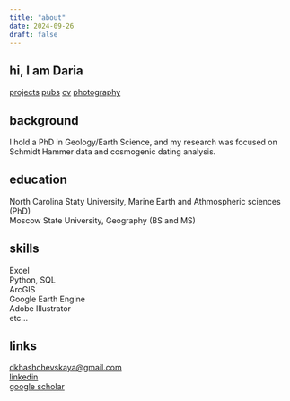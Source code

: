 ```yaml
---
title: "about"
date: 2024-09-26
draft: false
---
```



## hi, I am Daria

[projects](/posts/)
[pubs](/pubs)
[cv](/cv)
[photography](/photos/)

## background

I hold a PhD in Geology/Earth Science, and my research was focused on Schmidt Hammer data and cosmogenic dating analysis. 

## education

North Carolina Staty University, Marine Earth and Athmospheric sciences (PhD)\
Moscow State University, Geography (BS and MS)

## skills

Excel\
Python, SQL\
ArcGIS\
Google Earth Engine\
Adobe Illustrator\
etc...
## links

[dkhashchevskaya@gmail.com](mailto:dkhashchevskaya@gmail.com)\
[linkedin](https://www.linkedin.com/in/daria-khashchevskaya-92531b241)\
[google scholar](https://scholar.google.com/citations?user=jOzOi7wAAAAJ&hl=en)



